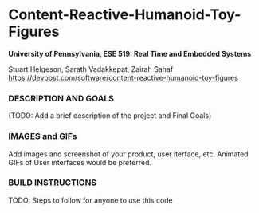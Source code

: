 Content-Reactive-Humanoid-Toy-Figures
============

**University of Pennsylvania, ESE 519: Real Time and Embedded Systems**

Stuart Helgeson, Sarath Vadakkepat, Zairah Sahaf
https://devpost.com/software/content-reactive-humanoid-toy-figures

### DESCRIPTION AND GOALS
(TODO: Add a brief description of the project and Final Goals)


### IMAGES and GIFs
Add images and screenshot of your product, user iterface, etc. Animated GIFs of User interfaces would be preferred.

### BUILD INSTRUCTIONS
TODO: Steps to follow for anyone to use this code

